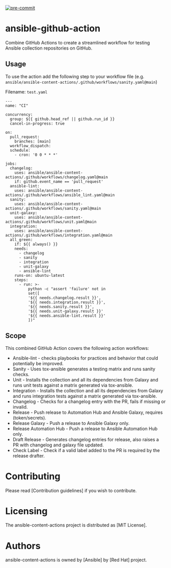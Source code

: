 [![pre-commit](https://img.shields.io/badge/pre--commit-enabled-brightgreen?logo=pre-commit&logoColor=white)](https://github.com/pre-commit/pre-commit)

# ansible-github-action

Combine GitHub Actions to create a streamlined workflow for testing Ansible collection repositories on GitHub.

## Usage

To use the action add the following step to your workflow file (e.g.
`ansible/ansible-content-actions/.github/workflows/sanity.yaml@main`)

Filename: `test.yaml`

```
---
name: "CI"

concurrency:
  group: ${{ github.head_ref || github.run_id }}
  cancel-in-progress: true

on:
  pull_request:
    branches: [main]
  workflow_dispatch:
  schedule:
    - cron: '0 0 * * *'

jobs:
  changelog:
    uses: ansible/ansible-content-actions/.github/workflows/changelog.yaml@main
    if: github.event_name == 'pull_request'
  ansible-lint:
    uses: ansible/ansible-content-actions/.github/workflows/ansible_lint.yaml@main
  sanity:
    uses: ansible/ansible-content-actions/.github/workflows/sanity.yaml@main
  unit-galaxy:
    uses: ansible/ansible-content-actions/.github/workflows/unit.yaml@main
  integration:
    uses: ansible/ansible-content-actions/.github/workflows/integration.yaml@main
  all_green:
    if: ${{ always() }}
    needs:
      - changelog
      - sanity
      - integration
      - unit-galaxy
      - ansible-lint
    runs-on: ubuntu-latest
    steps:
      - run: >-
          python -c "assert 'failure' not in
          set([
          '${{ needs.changelog.result }}',
          '${{ needs.integration.result }}',
          '${{ needs.sanity.result }}',
          '${{ needs.unit-galaxy.result }}'
          '${{ needs.ansible-lint.result }}'
          ])"
```

## Scope

This combined GitHub Action covers the following action workflows:

- Ansible-lint - checks playbooks for practices and behavior that could potentially be improved.
- Sanity - Uses tox-ansible generates a testing matrix and runs sanity checks.
- Unit - Installs the collection and all its dependencies from Galaxy and runs unit tests against a matrix generated via tox-ansible.
- Integration - Installs the collection and all its dependencies from Galaxy and runs integration tests against a matrix generated via tox-ansible.
- Changelog - Checks for a changelog entry with the PR, fails if missing or invalid.
- Release - Push release to Automation Hub and Ansible Galaxy, requires (token/secrets).
- Release Galaxy - Push a release to Ansible Galaxy only.
- Release Automation Hub - Push a release to Ansible Automation Hub only.
- Draft Release - Generates changelog entries for release, also raises a PR with changelog and galaxy file updated.
- Check Label - Check if a valid label added to the PR is required by the release drafter.

# Contributing

Please read [Contribution guidelines] if you wish to contribute.

# Licensing

The ansible-content-actions project is distributed as [MIT License].

# Authors

ansible-content-actions is owned by [Ansible] by [Red Hat] project.
